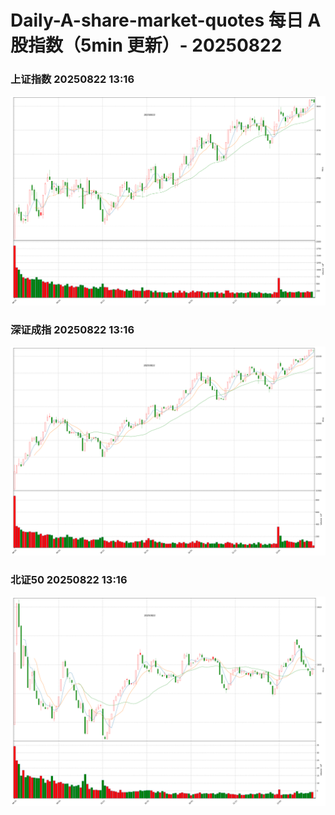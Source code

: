 
# Daily-A-share-market-quotes 每日 A 股指数（5min 更新）- 20250822

### 上证指数 20250822 13:16
![](./fig/2025/8/20250822-sh000001.png)

### 深证成指 20250822 13:16
![](./fig/2025/8/20250822-sz399001.png)

### 北证50 20250822 13:16
![](./fig/2025/8/20250822-bj899050.png)
